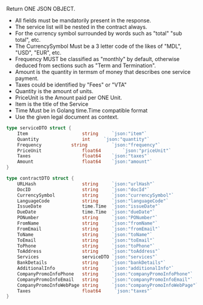 Return ONE JSON OBJECT.
- All fields must be mandatorily present in the response.
- The service list will be nested in the contract always.
- For the currency symbol surrounded by words such as "total" "sub total", etc.
- The CurrencySymbol Must be a 3 letter code of the likes of "MDL", "USD", "EUR", etc.
- Frequency MUST be classified as  "monthly" by default, otherwise deduced from sections such as "Term and Termination".
- Amount is the quantity in termsm of money that describes one service payment.
- Taxes could be identified by "Fees" or "VTA"
- Quantity is the amount of units.
- PriceUnit is the Amount paid per ONE Unit.
- Item is the title of the Service
- Time Must be in Golang time.Time compatible format
- Use the given legal document as context.
```go
type serviceDTO struct {
	Item                    string     `json:"item"`
	Quantity                int     `json:"quantity"`
	Frequency 			string	       `json:"frequency"`
	PriceUnit				float64 	   `json:"priceUnit"`
	Taxes					float64	   `json:"taxes"`
	Amount 					float64	   `json:"amount"`
}

type contractDTO struct {
	URLHash                 string     `json:"urlHash"`
	DocID                   string     `json:"docId"`
	CurrencySymbol          string     `json:"currencySymbol"`
	LanguageCode            string     `json:"languageCode"`
	IssueDate               time.Time  `json:"issueDate"`
	DueDate                 time.Time  `json:"dueDate"`
	PONumber                string     `json:"PONumber"`
	FromName                string     `json:"fromName"`
	FromEmail               string     `json:"fromEmail"`
	ToName                  string     `json:"toName"`
	ToEmail                 string     `json:"toEmail"`
	ToPhone                 string     `json:"toPhone"`
	ToAddress               string     `json:"toAddress"`
	Services                serviceDTO `json:"services"`
	BankDetails             string     `json:"bankDetails"`
	AdditionalInfo          string     `json:"additionalInfo"`
	CompanyPromoInfoPhone   string     `json:"companyPromoInfoPhone"`
	CompanyPromoInfoEmail   string     `json:"companyPromoInfoEmail"`
	CompanyPromoInfoWebPage string     `json:"companyPromoInfoWebPage"`
	Taxes					float64     `json:"taxes"`
}
```
